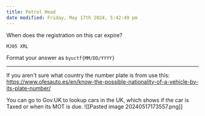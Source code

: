 ```yaml
---
title: Petrol Head
date modified: Friday, May 17th 2024, 5:42:49 pm
---
```


When does the registration on this car expire?

`MJ05 XRL`

Format your answer as `byuctf{MM/DD/YYYY}`

***
If you aren't sure what country the number plate is from use this: https://www.ofesauto.es/en/know-the-possible-nationality-of-a-vehicle-by-its-plate-number/

You can go to Gov.UK to lookup cars in the UK, which shows if the car is Taxed or when its MOT is due.
![[Pasted image 20240517173557.png]]
